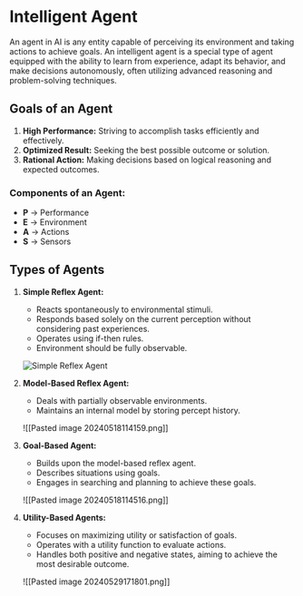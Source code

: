 # Intelligent Agent

An agent in AI is any entity capable of perceiving its environment and taking actions to achieve goals. An intelligent agent is a special type of agent equipped with the ability to learn from experience, adapt its behavior, and make decisions autonomously, often utilizing advanced reasoning and problem-solving techniques.

## Goals of an Agent

1. **High Performance:** Striving to accomplish tasks efficiently and effectively.
2. **Optimized Result:** Seeking the best possible outcome or solution.
3. **Rational Action:** Making decisions based on logical reasoning and expected outcomes.

### Components of an Agent:

- **P** -> Performance
- **E** -> Environment
- **A** -> Actions
- **S** -> Sensors

## Types of Agents

1. **Simple Reflex Agent:**
   - Reacts spontaneously to environmental stimuli.
   - Responds based solely on the current perception without considering past experiences.
   - Operates using if-then rules.
   - Environment should be fully observable.

   ![Simple Reflex Agent](https://blogger.googleusercontent.com/img/b/R29vZ2xl/AVvXsEij1aoOpj2lZuGw0U963_2WV6D3hC4b7STtigfatRT23D_X1NVbBfGLiRK0ARIYGwIzFp_mxybHhAMHCZFhHFLMD3LZVYa1xzzwFR47QTPWKgi1S-XHpNFxoIO4n9ksi11WaxFXQizvQdho/s1600/fig_2_9.jpg)

2. **Model-Based Reflex Agent:**
   - Deals with partially observable environments.
   - Maintains an internal model by storing percept history.
   
   ![[Pasted image 20240518114159.png]]

3. **Goal-Based Agent:**
   - Builds upon the model-based reflex agent.
   - Describes situations using goals.
   - Engages in searching and planning to achieve these goals.
   
   ![[Pasted image 20240518114516.png]]

4. **Utility-Based Agents:**
   - Focuses on maximizing utility or satisfaction of goals.
   - Operates with a utility function to evaluate actions.
   - Handles both positive and negative states, aiming to achieve the most desirable outcome.


   ![[Pasted image 20240529171801.png]]